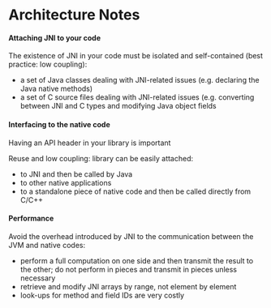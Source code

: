 # Architecture Notes

#### Attaching JNI to your code

The existence of JNI in your code must be isolated and self-contained \(best practice: low coupling\):

* a set of Java classes dealing with JNI-related issues \(e.g. declaring the Java native methods\)
* a set of C source files dealing with JNI-related issues \(e.g. converting between JNI and C types and modifying Java object fields

#### Interfacing to the native code

Having an API header in your library is important

Reuse and low coupling: library can be easily attached:

* to JNI and then be called by Java
* to other native applications
* to a standalone piece of native code and then be called directly from C/C++



#### Performance

Avoid the overhead introduced by JNI to the communication between the JVM and native codes:

* perform a full computation on one side and then transmit the result to the other; do not perform in pieces and transmit in pieces unless necessary 
* retrieve and modify JNI arrays by range, not element by element
* look-ups for method and field IDs are very costly











